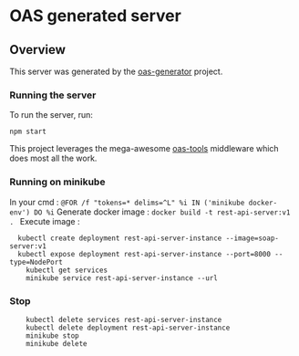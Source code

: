# OAS generated server

## Overview
This server was generated by the [oas-generator](https://github.com/isa-group/oas-generator) project.

### Running the server
To run the server, run:

```
npm start
```

This project leverages the mega-awesome [oas-tools](https://github.com/isa-group/oas-tools) middleware which does most all the work.


### Running on minikube
In your cmd : ``` @FOR /f "tokens=* delims=^L" %i IN ('minikube docker-env') DO %i ```
 Generate docker image : ```docker build -t rest-api-server:v1 . ```
Execute image :
```shell
  kubectl create deployment rest-api-server-instance --image=soap-server:v1
  kubectl expose deployment rest-api-server-instance --port=8000 --type=NodePort
    kubectl get services
    minikube service rest-api-server-instance --url
``` 

### Stop
```shell
    kubectl delete services rest-api-server-instance
    kubectl delete deployment rest-api-server-instance
    minikube stop
    minikube delete
``` 